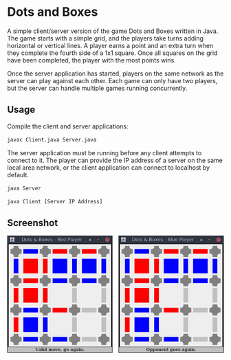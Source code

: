 # Dots and Boxes
A simple client/server version of the game Dots and Boxes written in Java. The game starts with a simple grid, and the players take turns adding horizontal or vertical lines. A player earns a point and an extra turn when they complete the fourth side of a 1x1 square. Once all squares on the grid have been completed, the player with the most points wins.

Once the server application has started, players on the same network as the server can play against each other. Each game can only have two players, but the server can handle multiple games running concurrently.


## Usage
Compile the client and server applications:

```bash
javac Client.java Server.java
```
The server application must be running before any client attempts to connect to it. The player can provide the IP address of a server on the same local area network, or the client application can connect to localhost by default.

```bash
java Server
```
```bash
java Client [Server IP Address]
```


## Screenshot
<p align="center"><img src="img/client_windows.png" /></p>
